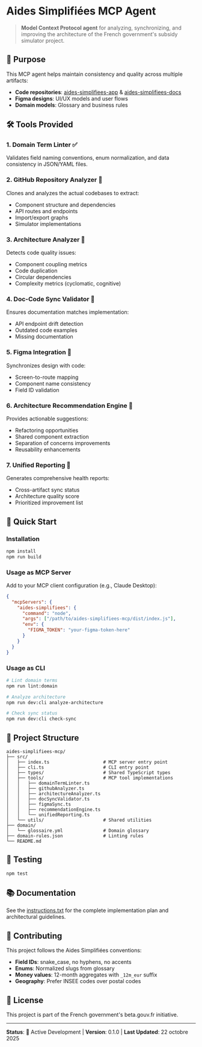 # Aides Simplifiées MCP Agent

> **Model Context Protocol agent** for analyzing, synchronizing, and improving the architecture of the French government's subsidy simulator project.

## 🎯 Purpose

This MCP agent helps maintain consistency and quality across multiple artifacts:
- **Code repositories**: [aides-simplifiees-app](https://github.com/betagouv/aides-simplifiees-app) & [aides-simplifiees-docs](https://github.com/betagouv/aides-simplifiees-docs)
- **Figma designs**: UI/UX models and user flows
- **Domain models**: Glossary and business rules

## 🛠️ Tools Provided

### 1. **Domain Term Linter** ✅
Validates field naming conventions, enum normalization, and data consistency in JSON/YAML files.

### 2. **GitHub Repository Analyzer** 🚧
Clones and analyzes the actual codebases to extract:
- Component structure and dependencies
- API routes and endpoints
- Import/export graphs
- Simulator implementations

### 3. **Architecture Analyzer** 🚧
Detects code quality issues:
- Component coupling metrics
- Code duplication
- Circular dependencies
- Complexity metrics (cyclomatic, cognitive)

### 4. **Doc-Code Sync Validator** 🚧
Ensures documentation matches implementation:
- API endpoint drift detection
- Outdated code examples
- Missing documentation

### 5. **Figma Integration** 🚧
Synchronizes design with code:
- Screen-to-route mapping
- Component name consistency
- Field ID validation

### 6. **Architecture Recommendation Engine** 🚧
Provides actionable suggestions:
- Refactoring opportunities
- Shared component extraction
- Separation of concerns improvements
- Reusability enhancements

### 7. **Unified Reporting** 🚧
Generates comprehensive health reports:
- Cross-artifact sync status
- Architecture quality score
- Prioritized improvement list

## 🚀 Quick Start

### Installation

```bash
npm install
npm run build
```

### Usage as MCP Server

Add to your MCP client configuration (e.g., Claude Desktop):

```json
{
  "mcpServers": {
    "aides-simplifiees": {
      "command": "node",
      "args": ["/path/to/aides-simplifiees-mcp/dist/index.js"],
      "env": {
        "FIGMA_TOKEN": "your-figma-token-here"
      }
    }
  }
}
```

### Usage as CLI

```bash
# Lint domain terms
npm run lint:domain

# Analyze architecture
npm run dev:cli analyze-architecture

# Check sync status
npm run dev:cli check-sync
```

## 📁 Project Structure

```
aides-simplifiees-mcp/
├── src/
│   ├── index.ts                    # MCP server entry point
│   ├── cli.ts                      # CLI entry point
│   ├── types/                      # Shared TypeScript types
│   ├── tools/                      # MCP tool implementations
│   │   ├── domainTermLinter.ts
│   │   ├── githubAnalyzer.ts
│   │   ├── architectureAnalyzer.ts
│   │   ├── docSyncValidator.ts
│   │   ├── figmaSync.ts
│   │   ├── recommendationEngine.ts
│   │   └── unifiedReporting.ts
│   └── utils/                      # Shared utilities
├── domain/
│   └── glossaire.yml               # Domain glossary
├── domain-rules.json               # Linting rules
└── README.md
```

## 🧪 Testing

```bash
npm test
```

## 📚 Documentation

See the [instructions.txt](./instructions.txt) for the complete implementation plan and architectural guidelines.

## 🤝 Contributing

This project follows the Aides Simplifiées conventions:
- **Field IDs**: snake_case, no hyphens, no accents
- **Enums**: Normalized slugs from glossary
- **Money values**: 12-month aggregates with `_12m_eur` suffix
- **Geography**: Prefer INSEE codes over postal codes

## 📄 License

This project is part of the French government's beta.gouv.fr initiative.

---

**Status**: 🚧 Active Development | **Version**: 0.1.0 | **Last Updated**: 22 octobre 2025
